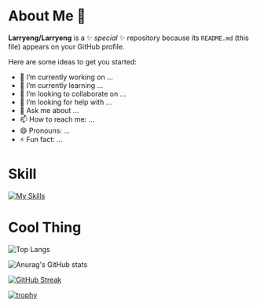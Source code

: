 # About Me 👋

**Larryeng/Larryeng** is a ✨ _special_ ✨ repository because its `README.md` (this file) appears on your GitHub profile.

Here are some ideas to get you started:

- 🔭 I’m currently working on ...
- 🌱 I’m currently learning ...
- 👯 I’m looking to collaborate on ...
- 🤔 I’m looking for help with ...
- 💬 Ask me about ...
- 📫 How to reach me: ...
- 😄 Pronouns: ...
- ⚡ Fun fact: ...


# Skill
[![My Skills](https://skillicons.dev/icons?i=blender,arduino,vscode,visualstudio,pr,github,git,c,cpp,py,html,css,js)](https://skillicons.dev)

# Cool Thing

![Top Langs](https://github-readme-stats.vercel.app/api/top-langs/?username=Larryeng&hide_progress=true&theme=github_dark)

![Anurag's GitHub stats](https://github-readme-stats.vercel.app/api?username=Larryeng&show_icons=true&theme=github_dark&rank_icon=github)

[![GitHub Streak](https://streak-stats.demolab.com/?user=Larryeng&theme=holi-theme)](https://git.io/streak-stats)

[![trophy](https://github-profile-trophy.vercel.app/?username=Larryeng&theme=darkhub)](https://github.com/ryo-ma/github-profile-trophy)

